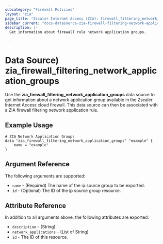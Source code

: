 ```yaml
---
subcategory: "Firewall Policies"
layout: "zia"
page_title: "Zscaler Internet Access (ZIA): firewall_filtering_network_application_groups"
sidebar_current: "docs-datasource-zia-firewall-filtering-network-application-groups"
description: |-
  Get information about firewall rule network application groups.

---
```



# Data Source) zia_firewall_filtering_network_application_groups

Use the **zia_firewall_filtering_network_application_groups** data source to get information about a network application group available in the Zscaler Internet Access cloud firewall. This data source can then be associated with a ZIA firewall filtering network application rule.

## Example Usage

```hcl
# ZIA Network Application Groups
data "zia_firewall_filtering_network_application_groups" "example" {
    name = "example"
}
```

## Argument Reference

The following arguments are supported:

* `name` - (Required) The name of the ip source group to be exported.
* `id` - (Optional) The ID of the ip source group resource.

## Attribute Reference

In addition to all arguments above, the following attributes are exported:

* `description` - (String)
* `network_applications` - (List of String)
* `id` - The ID of this resource.
